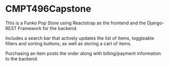 # CMPT496Capstone
This is a Funko Pop Store using Reactstrap as the frontend and the Django-REST Framework for the backend.

Includes a search bar that actively updates the list of items, toggleable filters and sorting buttons, as well as storing a cart of items.

Purchasing an item posts the order along with billing/payment information to the backend. 
